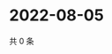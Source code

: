 # 2022-08-05

共 0 条

<!-- BEGIN WEIBO -->
<!-- 最后更新时间 Fri Aug 05 2022 22:15:59 GMT+0800 (China Standard Time) -->

<!-- END WEIBO -->
